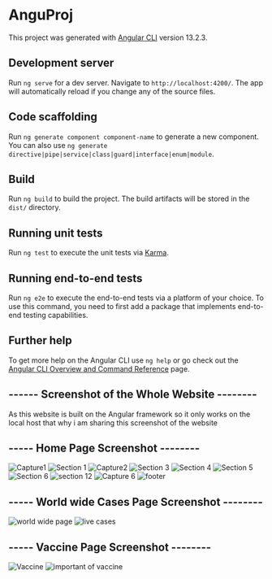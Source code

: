 # AnguProj

This project was generated with [Angular CLI](https://github.com/angular/angular-cli) version 13.2.3.

## Development server

Run `ng serve` for a dev server. Navigate to `http://localhost:4200/`. The app will automatically reload if you change any of the source files.

## Code scaffolding

Run `ng generate component component-name` to generate a new component. You can also use `ng generate directive|pipe|service|class|guard|interface|enum|module`.

## Build

Run `ng build` to build the project. The build artifacts will be stored in the `dist/` directory.

## Running unit tests

Run `ng test` to execute the unit tests via [Karma](https://karma-runner.github.io).

## Running end-to-end tests

Run `ng e2e` to execute the end-to-end tests via a platform of your choice. To use this command, you need to first add a package that implements end-to-end testing capabilities.

## Further help

To get more help on the Angular CLI use `ng help` or go check out the [Angular CLI Overview and Command Reference](https://angular.io/cli) page.
## ------ Screenshot of the Whole Website --------
  As this website is built on the Angular framework so it only  works on the local host that why i am sharing this screenshot of the website 

## ----- Home Page Screenshot --------
![Capture1](https://user-images.githubusercontent.com/76258598/187058370-64c75dd1-dda5-4134-9495-c44a4e18c5f8.PNG)
![Section 1](https://user-images.githubusercontent.com/76258598/187058588-9363201b-6994-40ba-8c19-b55e7617281d.PNG)
![Capture2](https://user-images.githubusercontent.com/76258598/187058514-5b5f9c1e-23f2-49fc-8488-3afcb1cfefef.PNG)
![Section 3](https://user-images.githubusercontent.com/76258598/187058711-60caa0f1-03ec-4caf-bff4-be1567c390b1.PNG)
![Section 4](https://user-images.githubusercontent.com/76258598/187058743-8ecc5f96-e17c-4027-9606-d22528f7d870.PNG)
![Section 5](https://user-images.githubusercontent.com/76258598/187058882-7a5c0367-8467-4052-bee8-5e2c5d8511a8.PNG)
![Section 6](https://user-images.githubusercontent.com/76258598/187058898-ddc96cc6-6ae5-4b61-b8de-8c773220853a.PNG)
![section 12](https://user-images.githubusercontent.com/76258598/187059018-787f4ecb-8681-4937-b398-bb5c2c9d302c.PNG)
![Capture 6](https://user-images.githubusercontent.com/76258598/187058946-b6255ccb-0ea7-433b-ad75-8adb44ae9e76.PNG)
![footer](https://user-images.githubusercontent.com/76258598/187058415-b98287c2-b721-4166-b18b-3ea75acdf82a.PNG)

## ----- World wide Cases Page Screenshot --------
![world wide page](https://user-images.githubusercontent.com/76258598/187059079-be87b758-f53f-44cc-b733-77940ad2ba44.PNG)
![live cases](https://user-images.githubusercontent.com/76258598/187059078-419d1500-a6c3-44a4-a3ff-0b40d673381c.PNG)

## ----- Vaccine Page Screenshot --------
![Vaccine](https://user-images.githubusercontent.com/76258598/187059225-90183a22-d9d6-4ab6-8597-99bea218c701.PNG)
![important of vaccine](https://user-images.githubusercontent.com/76258598/187059229-3f619179-354b-4cf0-963a-136fbec68d61.PNG)





